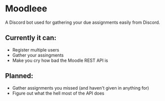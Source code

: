 # Moodleee
 A Discord bot used for gathering your due assignments easily from Discord.

## Currently it can:
- Register multiple users
- Gather your assingments
- Make you cry how bad the Moodle REST API is

## Planned:
- Gather assignments you missed (and haven't given in anything for)
- Figure out what the hell most of the API does
